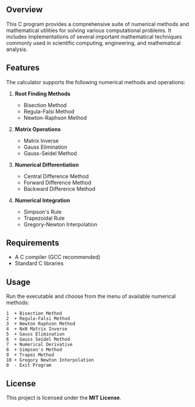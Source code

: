 ## Overview
This C program provides a comprehensive suite of numerical methods and mathematical utilities for solving various computational problems. It includes implementations of several important mathematical techniques commonly used in scientific computing, engineering, and mathematical analysis.

## Features
The calculator supports the following numerical methods and operations:

1. **Root Finding Methods**
   - Bisection Method
   - Regula-Falsi Method
   - Newton-Raphson Method

2. **Matrix Operations**
   - Matrix Inverse
   - Gauss Elimination
   - Gauss-Seidel Method

3. **Numerical Differentiation**
   - Central Difference Method
   - Forward Difference Method
   - Backward Difference Method

4. **Numerical Integration**
   - Simpson's Rule
   - Trapezoidal Rule
   - Gregory-Newton Interpolation

## Requirements
- A C compiler (GCC recommended)
- Standard C libraries


## Usage
Run the executable and choose from the menu of available numerical methods:
```
1  + Bisection Method
2  + Regula-Falsi Method
3  + Newton Raphson Method
4  + NxN Matrix Inverse
5  + Gauss Elimination
6  + Gauss Seidel Method
7  + Numerical Derivative
8  + Simpson's Method
9  + Trapez Method
10 + Gregory Newton Interpolation
0  - Exit Program
```

## License
This project is licensed under the **MIT License**.
